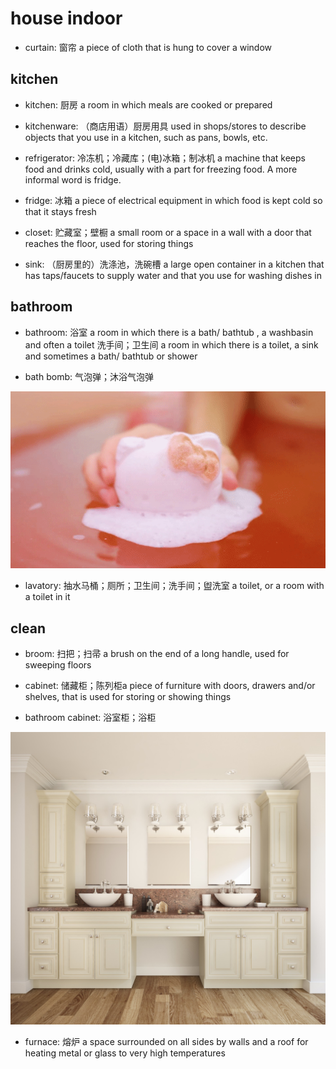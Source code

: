 # house indoor

- curtain: 窗帘 a piece of cloth that is hung to cover a window



## kitchen

- kitchen: 厨房 a room in which meals are cooked or prepared
- kitchenware: （商店用语）厨房用具 used in shops/stores to describe objects that you use in a kitchen, such as pans, bowls, etc.

- refrigerator: 冷冻机；冷藏库；(电)冰箱；制冰机 a machine that keeps food and drinks cold, usually with a part for freezing food. A more informal word is fridge.
- fridge: 冰箱 a piece of electrical equipment in which food is kept cold so that it stays fresh

- closet: 贮藏室；壁橱 a small room or a space in a wall with a door that reaches the floor, used for storing things

- sink: （厨房里的）洗涤池，洗碗槽 a large open container in a kitchen that has taps/faucets to supply water and that you use for washing dishes in

## bathroom

- bathroom: 浴室 a room in which there is a bath/ bathtub , a washbasin and often a toilet 洗手间；卫生间 a room in which there is a toilet, a sink and sometimes a bath/ bathtub or shower

- bath bomb: 气泡弹；沐浴气泡弹

![](images/bath_bomb.gif)

- lavatory: 抽水马桶；厕所；卫生间；洗手间；盥洗室 a toilet, or a room with a toilet in it

## clean

- broom: 扫把；扫帚 a brush on the end of a long handle, used for sweeping floors

- cabinet: 储藏柜；陈列柜a piece of furniture with doors, drawers and/or shelves, that is used for storing or showing things
- bathroom cabinet: 浴室柜；浴柜

![](images/bathroom_cabinet.jpg)



- furnace: 熔炉 a space surrounded on all sides by walls and a roof for heating metal or glass to very high temperatures



